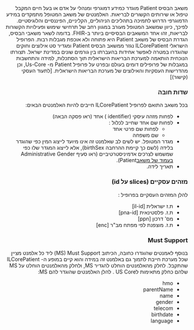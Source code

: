 <div dir="rtl" markdown="1">
משאב הבסיס Patient מוגדר כמידע דמוגרפי ומנהלי על אדם או בעל חיים המקבל טיפול או שירותים הקשורים לבריאות. האלמנטים של משאב המטופל מתמקדים במידע הדמוגרפי הדרוש לתמיכה בתהליכים הניהוליים, הקליניים, הפיננסיים והלוגיסטיים. לפיכך, כיוון שמשאב המטופל מעורב במגוון רחב של תרחישי שימוש ופעילויות הקשורות לבריאות, זהו אחד המשאבים הבסיסיים ביותר ב-FHIR. בדומה לשאר משאבי הבסיס, הגדרת הבסיס של משאב Patient היא פתוחה ולא אוכפת מגבלות רבות.
הפרופיל הישראלי ILCorePatient נגזר ממשאב הבסיס Patient ומגדיר סט אילוצים וחוקים שהוגדרו במטרה לאפשר אחידות בהעברתו בין גורמים שונים במדינת ישראל. תצורתו הנוכחית הותאמה למערכת הבריאות הישראלית תוך הסתכלות, למידה והתחשבות במגבלות של פרופילים דומים בעולם ובפרט על פרופיל Patient מ- Us-Core, וכן מהדרישות העסקיות והאילוצים של מערכת הבריאות הישראלית. [לתעוד העסקי (קישור)]

### שדות חובה
בכל משאב התואם לפרופיל ILCorePatient חייבים להיות האלמנטים הבאים:
- לפחות מזהה עיסקי (identifier ) אחד (ראו פסקה הבאה)
- לפחות שם אחד שחייב לכלול :
  - לפחות שם פרטי אחד
  - שם משפחה
- מגדר המטופל. יש לשים לב שאלמנט זה אינו מיועד לייצוג המין כפי שהוגדר בלידה (לשם כך קיימת ההרחבה birthSex), אלא לייצוג המגדר שלו כפי שמשמש לצרכים אדמיניסטרטיביים (ראו סעיף Administrative Gender [בעמוד של משאב](https://www.hl7.org/fhir/patient.html#gender)Patient).
- תאריך לידה.

### מזהים עסקיים (slices על id)
להלן המזהים העסקיים בפרופיל :
-	ת.ז  ישראלית [il-id] 
-	ת.ז. פלסטינאית [pna-id]  
-	מס' דרכון [ppn]
-	ת.ז. מוצפנת לפי מפתח מב"ר [enc]

### Must Support
בנוסף לאמנטים שהוגדרו כחובה, הכיתוב MS) Must Support) ליד כל אלמנט מציין שכל מערכת חייבת לתמוך גם באלמנט זה במידה והוא קיים במופע ה- ILCorePatient שהתקבל. לחלק מהאלמנטים הוחלט להגדיר MS, ולחלק מהאלמנטים הוחלט על MS שלהם כחלק מתאימות לUS Core . להלן האלמנטים שהוגדר להם MS:
- hmo
- parentName
- name
- gender
- telecom
- birthdate
- language
</div>